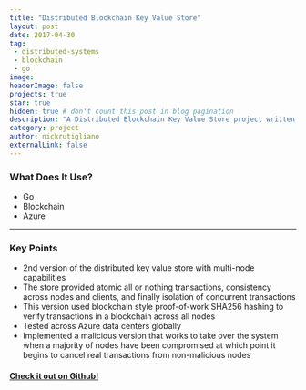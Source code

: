 ```yaml
---
title: "Distributed Blockchain Key Value Store"
layout: post
date: 2017-04-30 
tag:
 - distributed-systems
 - blockchain
 - go
image: 
headerImage: false
projects: true
star: true
hidden: true # don't count this post in blog pagination
description: "A Distributed Blockchain Key Value Store project written in Go"
category: project
author: nickrutigliano
externalLink: false
---
```


### What Does It Use?

- Go
- Blockchain
- Azure

---

### Key Points

- 2nd version of the distributed key value store with multi-node capabilities
- The store provided atomic all or nothing transactions, consistency across nodes and clients, and finally isolation of concurrent transactions
- This version used blockchain style proof-of-work SHA256 hashing to verify transactions in a blockchain across all nodes
- Tested across Azure data centers globally
- Implemented a malicious version that works to take over the system when a majority of nodes have been compromised at which point it begins to cancel real transactions from non-malicious nodes

#### [Check it out on Github!](https://www.github.com/rutigs/blockchain-kvstore)
